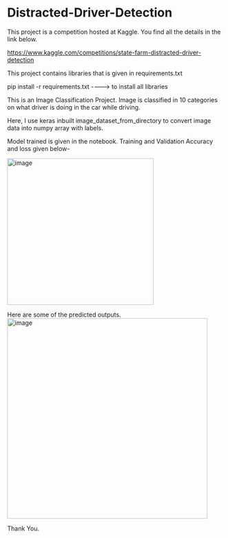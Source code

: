 # Distracted-Driver-Detection
This project is a competition hosted at Kaggle. You find all the details in the link below.

https://www.kaggle.com/competitions/state-farm-distracted-driver-detection

This project contains libraries that is given in requirements.txt

pip install -r requirements.txt     ----> to install all libraries

This is an Image Classification Project. Image is classified in 10 categories on what driver is doing in the car while driving.

Here, I use keras inbuilt image_dataset_from_directory to convert image data into numpy array with labels.

Model trained is given in the notebook. Training and Validation Accuracy and loss given below-

<img width="340" alt="image" src="https://github.com/Nishant-Kumar-2002/Distracted-Driver-Detection/assets/89921898/17fca246-cf39-4244-91cc-e4bbf4f3dbbd">



























Here are some of the predicted outputs.
<img width="465" alt="image" src="https://github.com/Nishant-Kumar-2002/Distracted-Driver-Detection/assets/89921898/ad18952e-6075-4e7f-a506-ffd3c4bfb345">

Thank You.

